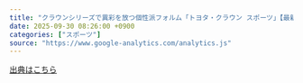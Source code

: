 ```yaml
---
title: "クラウンシリーズで異彩を放つ個性派フォルム「トヨタ・クラウン スポーツ」【最新国産＆輸入SUV 車種別解説 TOYOTA CROWN SPORT】（MotorFan） - Yahoo!ニュース"
date: 2025-09-30 08:26:00 +0900
categories: ["スポーツ"]
source: "https://www.google-analytics.com/analytics.js"
---
```


[出典はこちら](https://www.google-analytics.com/analytics.js)

